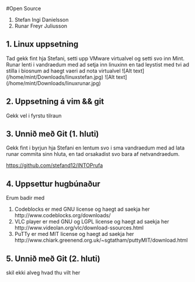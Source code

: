 #Open Source

<ol>
<li>Stefan Ingi Danielsson</li>
<li>Runar Freyr Juliusson</li>
</ol>

## 1. Linux uppsetning

Tad gekk fint hja Stefani, setti upp VMware virtualvel og setti svo inn Mint.
Runar lenti i vandraedum med ad setja inn linuxinn en tad leystist med tvi ad stilla i biosnum ad haegt vaeri ad nota virtualvel
![Alt text] (/home/mint/Downloads/linuxstefan.jpg)
![Alt text] (/home/mint/Downloads/linuxrunar.jpg)


## 2. Uppsetning á vim && git

Gekk vel i fyrstu tilraun

## 3. Unnið með Git (1. hluti)

Gekk fint i byrjun hja Stefani en lentum svo i sma vandraedum med ad lata runar commita sinn hluta, en tad orsakadist svo bara af netvandraedum.

https://github.com/stefand12/INTOPrufa

## 4. Uppsettur hugbúnaður

Erum badir med 
<ol>
<li>Codeblocks er med GNU license og haegt ad saekja her http://www.codeblocks.org/downloads/</li>
<li> VLC player er med GNU og LGPL license og haegt ad saekja her http://www.videolan.org/vlc/download-ssources.html </li>
<li> PuTTy er med MIT license og haegt ad saekja her http://www.chiark.greenend.org.uk/~sgtatham/puttyMIT/download.html
</ol>

## 5. Unnið með Git (2. hluti)

skil ekki alveg hvad thu vilt her
